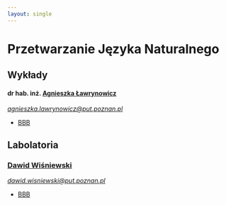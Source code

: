 ```yaml
---
layout: single
---
```

# Przetwarzanie Języka Naturalnego

## Wykłady
#### dr hab. inż. [Agnieszka Ławrynowicz](http://www.cs.put.poznan.pl/alawrynowicz/pjn/)
*agnieszka.lawrynowicz@put.poznan.pl*
- [BBB](https://ekursy.put.poznan.pl/mod/bigbluebuttonbn/view.php?id=242080)

## Labolatoria
### [Dawid Wiśniewski]()
*dawid.wisniewski@put.poznan.pl*
- [BBB](https://ekursy.put.poznan.pl/mod/bigbluebuttonbn/view.php?id=242080)
